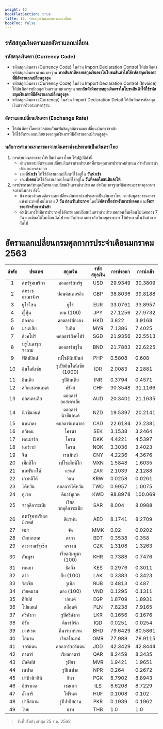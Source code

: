 ```yaml
---
weight: 12
bookFlatSection: true
title: 12. รหัสสกุลเงินและอัตราแลกเปลี่ยน
bookToc: false
---
```


## รหัสสกุลเงินตราและอัตราแลกเปลี่ยน

### รหัสสกุลเงินตรา (Currency Code) 
- รหัสสกุลเงินตรา (Currency Code) ในส่วน Import Declaration Control ให้บันทึกค่ารหัสสกุลเงินตราตามมาตรฐาน **หากสินค้ามีหลายสกุลเงินตราในใบขนสินค้าให้ใช้รหัสสกุลเงินตราที่มีอัตราแลกเปลี่ยนสูงสุด**
- รหัสสกุลเงินตรา (Currency Code) ในส่วน Import Declaration Control (Invoice) ให้บันทึกค่ารหัสสกุลเงินตราตามมาตรฐาน **หากสินค้ามีหลายสกุลเงินตราในใบขนสินค้าให้ใช้รหัสสกุลเงินตราที่มีอัตราแลกเปลี่ยนสูงสุด**
- รหัสสกุลเงินตรา (Currency) ในส่วน Import Declaration Detail ให้บันทึกค่ารหัสสกุลเงินตราจริงตามมาตรฐาน 

### อัตราแลกเปลี่ยนเงินตรา (Exchange Rate)
-	ให้บันทึกค่าโดยตรวจสอบกับแฟ้มข้อมูลอัตราแลกเปลี่ยนเงินตราขาเข้า 
-	ให้ใช้อัตราแลกเปลี่ยนของสกุลเงินตราที่มีอัตราแลกเปลี่ยนสูงสุด

### หลักการคำนวณราคาของจากเงินตราต่างประเทศเป็นเงินตราไทย
1. การคำนวณราคาของให้เป็นเงินตราไทย ให้ปฏิบัติดังนี้
	- คำนวณตามอัตราแลกเปลี่ยนเงินตราต่างประเทศที่กรมศุลกากรประกาศกำหนด  สำหรับการนำเข้าและการส่งออก 
	- ของที่**นำเข้า** ให้ใช้อัตราแลกเปลี่ยนที่ใช้อยู่ใน **วันนำเข้า**
	-  ของ**ส่งออก**ให้ใช้อัตราแลกเปลี่ยนที่ใช้อยู่ใน **วันที่ออกใบขนสินค้าให้**
2. การประกาศกำหนดอัตราแลกเปลี่ยนเงินตราต่างประเทศ สำนักมาตรฐานพิธีการและราคาศุลกากร จะดำเนินการ ดังนี้
	- พิจารณากำหนดอัตราแลกเปลี่ยนเงินตราต่างประเทศเป็นเงินตราไทย จากข้อมูลของธนาคารแห่งประเทศไทยในรอบ **7 วัน ก่อนวันประกาศ**  โดยใช้**อัตราซื้อสำหรับการส่งออก** และ**อัตราขายสำหรับการนำเข้า**
	- ดำเนินการให้มีการประกาศใช้อัตราแลกเปลี่ยนเงินตราต่างประเทศก่อนสิ้นเดือนไม่น้อยกว่า 7 วัน และมีผลใช้ในเดือนถัดไป หากวันประกาศตรงกับวันหยุดราชการ ให้ประกาศในวันทำการถัดไป


อัตราแลกเปลี่ยนกรมศุลกากรประจำเดือนมกราคม 2563
===

| ลำดับ |ประเทศ |สกุลเงิน |รหัสสกุลเงิน |การส่งออก |การนำเข้า |
|:-----:|----------|:--------:|:----------:|----------|----------|
| 1 |สหรัฐอเมริกา |ดอลลาร์สหรัฐ |USD |29.9349 |30.3809 |
| 2 |สหราชอาณาจักร |ปอนด์สเตอร์ลิง |GBP |38.8036 |39.8188 |
| 3 |ยูโรโซน |ยูโร |EUR |33.0761 |33.8957 |
| 4 |ญี่ปุ่น |เยน (100) |JPY |27.1256 |27.9732 |
| 5 |ฮ่องกง |ดอลลาร์ฮ่องกง |HKD |3.822 |3.9168 |
| 6 |มาเลเซีย |ริงกิต |MYR |7.1386 |7.4025 |
| 7 |สิงคโปร์ |ดอลลาร์สิงคโปร์ |SGD |21.9356 |22.5513 |
| 8 |บรูไนดารุสซาลาม |ดอลลาร์บรูไน |BND |21.7883 |22.6225 |
| 9 |ฟิลิปปินส์ |เปโซฟิลิปปินส์ |PHP |0.5808 |0.608 |
| 10 |อินโดนีเซีย |รูเปียอินโดนีเซีย (1000) |IDR |2.0083 |2.2881 |
| 11 |อินเดีย |รูปีอินเดีย |INR |0.3794 |0.4571 |
| 12 |สวิตเซอร์แลนด์ |ฟรังก์ |CHF |30.3548 |31.1166 |
| 13 |ออสเตรเลีย |ดอลลาร์ออสเตรเลีย |AUD |20.3401 |21.1635 |
| 14 |นิวซีแลนด์ |ดอลลาร์นิวซีแลนด์ |NZD |19.5397 |20.2141 |
| 15 |แคนาดา |ดอลลาร์แคนาดา |CAD |22.6184 |23.2381 |
| 16 |สวีเดน |โครนา |SEK |3.1538 |3.2464 |
| 17 |เดนมาร์ก |โครน |DKK |4.4221 |4.5397 |
| 18 |นอร์เวย์ |โครน |NOK |3.3036 |3.4023 |
| 19 |จีน |เรนมินบิ |CNY |4.2236 |4.3676 |
| 20 |เม็กซิโก |เปโซเม็กซิโก |MXN |1.5848 |1.6035 |
| 21 |แอฟริกาใต้ |แรนด์ |ZAR |2.1039 |2.1288 |
| 22 |เกาหลีใต้ |วอน |KRW |0.0258 |0.0261 |
| 23 |ไต้หวัน |ดอลลาร์ไต้หวัน |TWD |0.9957 |1.0075 |
| 24 |คูเวต |ดีนาร์คูเวต |KWD |98.8978 |100.069 |
| 25 |ซาอุดีอาระเบีย |เรียลซาอุดีอาระเบีย |SAR |8.004 |8.0988 |
| 26 |สหรัฐอาหรับเอมิเรตส์ |ดีแรห์น |AED |8.1741 |8.2709 |
| 27 |พม่า |จัด |MMK |0.02 |0.0202 |
| 28 |บังกลาเทศ |ตากา |BDT |0.3538 |0.358 |
| 29 |สาธารณรัฐเช็ก |คราวน์ |CZK |1.3108 |1.3263 |
| 30 |กัมพูชา |เรียลกัมพูชา (100) |KHR |0.7388 |0.7476 |
| 31 |เคนยา |ชิลลิ่ง |KES |0.2976 |0.3011 |
| 32 |ลาว |กีบ (100) |LAK |0.3383 |0.3423 |
| 33 |รัสเซีย |รูเบิล |RUB |0.4813 |0.487 |
| 34 |เวียดนาม |ดอง (100) |VND |0.1295 |0.1311 |
| 35 |อียิปต์ |ปอนด์ |EGP |1.8709 |1.8931 |
| 36 |โปแลนด์ |สล็อตตี |PLN |7.8238 |7.9165 |
| 37 |ศรีลังกา |รูปีศรีลังกา |LKR |0.1656 |0.1676 |
| 38 |อิรัก |ดีนาร์อิรัก |IQD |0.0251 |0.0254 |
| 39 |บาห์เรน |ดีนาร์บาห์เรน |BHD |79.6429 |80.5861 |
| 40 |โอมาน |เรียลโอมาน์ |OMR |77.988 |78.9115 |
| 41 |จอร์แดน |ดอลลาร์จอร์แดน |JOD |42.3429 |42.8444 |
| 42 |กาตาร์ |เรียลกาตาร์ |QAR |8.2459 |8.3435 |
| 43 |มัลดีฟส์ |รูฟียา |MVR |1.9421 |1.9651 |
| 44 |เนปาล |รูปีเนปาล |NPR |0.264 |0.2672 |
| 45 |ปาปัวนิวกินี |กินา |PGK |8.7902 |8.8943 |
| 46 |อิสราเอล |เชคเกล |ILS |8.6208 |8.7229 |
| 47 |ฮังการี |โฟรินต์ |HUF |0.1008 |0.102 |
| 48 |ปากีสถาน |รูปีปากีสถาน |PKR |0.1939 |0.1962 |
| 49 |ไทย |บาท |THB |1.0 |1.0 |

> วันที่ปรับปรุงล่าสุด 25 ธ.ค. 2562